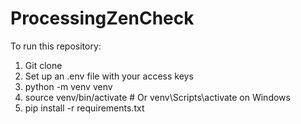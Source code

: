 # ProcessingZenCheck

To run this repository:

1. Git clone
2. Set up an .env file with your access keys
3. python -m venv venv
4. source venv/bin/activate # Or venv\Scripts\activate on Windows
5. pip install -r requirements.txt